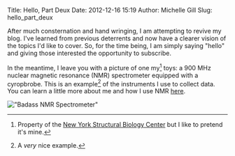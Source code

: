 Title: Hello, Part Deux
Date: 2012-12-16 15:19
Author: Michelle Gill
Slug: hello_part_deux

After much consternation and hand wringing, I am attempting to revive my blog. I've learned from previous deterrents and now have a clearer vision of the topics I'd like to cover. So, for the time being, I am simply saying "hello" and giving those interested the opportunity to subscribe.

In the meantime, I leave you with a picture of one my[^nysbc] toys: a 900 MHz nuclear magnetic resonance (NMR) spectrometer equipped with a cyropbrobe. This is an example[^eg] of the instruments I use to collect data. You can learn a little more about me and how I use NMR [here](https://modernscientist.com/pages/about.html).

!["Badass NMR Spectrometer"][image1]

[image1]: {static}/images/2012-12-15_hello_part_deux_1.jpeg "Badass NMR Spectrometer"

[^nysbc]: Property of the [New York Structural Biology Center](http://www.nysbc.org) but I like to pretend it's mine.

[^eg]: A *very* nice example.